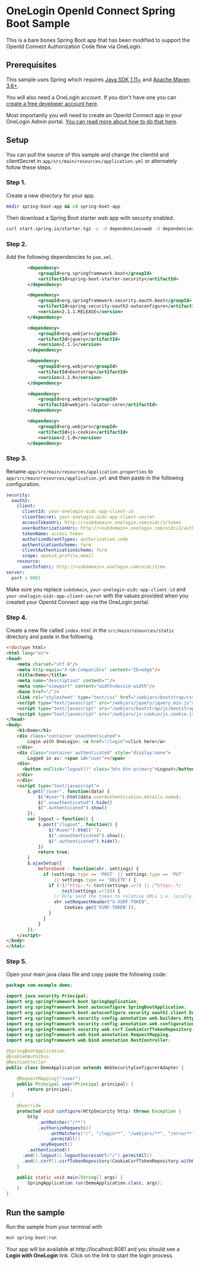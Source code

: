 # OneLogin OpenId Connect Spring Boot Sample
This is a bare bones Spring Boot app that has been modified to support the OpenId Connect Authorization Code flow via OneLogin.

## Prerequisites
This sample uses Spring which requires [Java SDK 1.11+](https://www.java.com/) and [Apache Maven 3.6+](https://maven.apache.org/).

You will also need a OneLogin account. If you don't have one you can [create a free developer account here](https://www.onelogin.com/developer-signup).

Most importantly you will need to create an OpenId Connect app in your OneLogin Admin portal. [You can read more about how to do that here](https://developers.onelogin.com/openid-connect/connect-to-onelogin).

## Setup
You can pull the source of this sample and change the clientId and clientSecret in `app/src/main/resources/application.yml` or alternately follow these steps.

### Step 1.
Create a new directory for your app.

```sh
mkdir spring-boot-app && cd spring-boot-app
```

Then download a Spring Boot starter web app with security enabled.
```sh
curl start.spring.io/starter.tgz -L -d dependencies=web -d dependencies=security | tar -zxvf -
```

### Step 2.
Add the following dependencies to `pom.xml`.

```xml
		<dependency>
			<groupId>org.springframework.boot</groupId>
			<artifactId>spring-boot-starter-security</artifactId>
		</dependency>

		<dependency>
			<groupId>org.springframework.security.oauth.boot</groupId>
			<artifactId>spring-security-oauth2-autoconfigure</artifactId>
			<version>2.1.1.RELEASE</version>
		</dependency>

		<dependency>
			<groupId>org.webjars</groupId>
			<artifactId>jquery</artifactId>
			<version>2.1.1</version>
		</dependency>

		<dependency>
			<groupId>org.webjars</groupId>
			<artifactId>bootstrap</artifactId>
			<version>3.2.0</version>
		</dependency>

		<dependency>
			<groupId>org.webjars</groupId>
			<artifactId>webjars-locator-core</artifactId>
		</dependency>

		<dependency>
		    <groupId>org.webjars</groupId>
		    <artifactId>js-cookie</artifactId>
		    <version>2.1.0</version>
		</dependency>
```

### Step 3.
Rename `app/src/main/resources/application.properties` to `app/src/main/resources/application.yml` and then paste in the following configuration.

```yml
security:
  oauth2:
    client:
      clientId: your-onelogin-oidc-app-client-id
      clientSecret: your-onelogin-oidc-app-client-secret
      accessTokenUri: http://<subdomain>.onelogin.com/oidc/2/token
      userAuthorizationUri: http://<subdomain>.onelogin.com/oidc/2/auth
      tokenName: access_token
      authorizedGrantTypes: authorization_code
      authenticationScheme: form
      clientAuthenticationScheme: form
      scope: openid,profile,email
    resource:
      userInfoUri: http://<subdomain>.onelogin.com/oidc/2/me
server:
  port : 8081
```

Make sure you replace `subdomain`, `your-onelogin-oidc-app-client-id` and `your-onelogin-oidc-app-client-secret` with the values provided when you created your OpenId Connect app via the OneLogin portal.


### Step 4.
Create a new file called `index.html` in the `src/main/resources/static` directory and paste in the following.

```html
<!doctype html>
<html lang="en">
<head>
    <meta charset="utf-8"/>
    <meta http-equiv="X-UA-Compatible" content="IE=edge"/>
    <title>Demo</title>
    <meta name="description" content=""/>
    <meta name="viewport" content="width=device-width"/>
    <base href="/"/>
    <link rel="stylesheet" type="text/css" href="/webjars/bootstrap/css/bootstrap.min.css"/>
    <script type="text/javascript" src="/webjars/jquery/jquery.min.js"></script>
    <script type="text/javascript" src="/webjars/bootstrap/js/bootstrap.min.js"></script>
    <script type="text/javascript" src="/webjars/js-cookie/js.cookie.js"></script>
</head>
<body>
	<h1>Demo</h1>
	<div class="container unauthenticated">
	    Login with OneLogin: <a href="/login">click here</a>
	</div>
	<div class="container authenticated" style="display:none">
	    Logged in as: <span id="user"></span>
    <div>
      <button onClick="logout()" class="btn btn-primary">Logout</button>
    </div>
	</div>
	<script type="text/javascript">
	    $.get("/user", function(data) {
	        $("#user").html(data.userAuthentication.details.name);
	        $(".unauthenticated").hide()
	        $(".authenticated").show()
	    });
	    var logout = function() {
		    $.post("/logout", function() {
		        $("#user").html('');
		        $(".unauthenticated").show();
		        $(".authenticated").hide();
		    })
		    return true;
		}
		$.ajaxSetup({
			beforeSend : function(xhr, settings) {
			  if (settings.type == 'POST' || settings.type == 'PUT'
			      || settings.type == 'DELETE') {
			    if (!(/^http:.*/.test(settings.url) || /^https:.*/
			        .test(settings.url))) {
			      // Only send the token to relative URLs i.e. locally.
			      xhr.setRequestHeader("X-XSRF-TOKEN",
			          Cookies.get('XSRF-TOKEN'));
			    }
			  }
			}
		});
	</script>
</body>
</html>
```

### Step 5.
Open your main java class file and copy paste the following code:

```java
package com.example.demo;

import java.security.Principal;
import org.springframework.boot.SpringApplication;
import org.springframework.boot.autoconfigure.SpringBootApplication;
import org.springframework.boot.autoconfigure.security.oauth2.client.EnableOAuth2Sso;
import org.springframework.security.config.annotation.web.builders.HttpSecurity;
import org.springframework.security.config.annotation.web.configuration.WebSecurityConfigurerAdapter;
import org.springframework.security.web.csrf.CookieCsrfTokenRepository;
import org.springframework.web.bind.annotation.RequestMapping;
import org.springframework.web.bind.annotation.RestController;

@SpringBootApplication
@EnableOAuth2Sso
@RestController
public class DemoApplication extends WebSecurityConfigurerAdapter {

	@RequestMapping("/user")
	public Principal user(Principal principal) {
		return principal;
  }

	@Override
	protected void configure(HttpSecurity http) throws Exception {
		http
			.antMatcher("/**")
			.authorizeRequests()
				.antMatchers("/", "/login**", "/webjars/**", "/error**")
				.permitAll()
			.anyRequest()
        .authenticated()
      .and().logout().logoutSuccessUrl("/").permitAll()
      .and().csrf().csrfTokenRepository(CookieCsrfTokenRepository.withHttpOnlyFalse());
	}

	public static void main(String[] args) {
		SpringApplication.run(DemoApplication.class, args);
	}
}
```

## Run the sample
Run the sample from your terminal with

```sh
mvn spring-boot:run
```

Your app will be available at http://localhost:8081 and you should see a **Login with OneLogin** link. Click on the link to start the login process.
